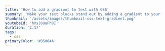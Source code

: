 ```yaml
---
title: 'How to add a gradient to text with CSS'
summary: 'Make your text blocks stand out by adding a gradient to your text with CSS.'
thumbnail: '/assets/images/thumbnail-css-text-gradient.png'
youtubeId: 'hXsJ0BuFh9I'
duration: '2:17'
tags:
  - css
primaryColor: '#B5004A'
---
```

